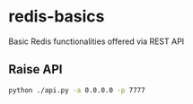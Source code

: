 # redis-basics
Basic Redis functionalities offered via REST API

## Raise API

```bash
python ./api.py -a 0.0.0.0 -p 7777
```

